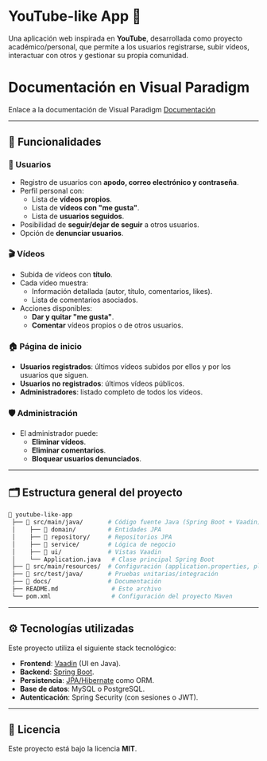 # YouTube-like App 🎥

Una aplicación web inspirada en **YouTube**, desarrollada como proyecto académico/personal, que permite a los usuarios registrarse, subir vídeos, interactuar con otros y gestionar su propia comunidad.

# Documentación en Visual Paradigm

Enlace a la documentación de Visual Paradigm [Documentación](https://jalmenual.github.io/demovaadin/)

---
## 🚀 Funcionalidades

### 👤 Usuarios
- Registro de usuarios con **apodo, correo electrónico y contraseña**.  
- Perfil personal con:
  - Lista de **vídeos propios**.
  - Lista de **vídeos con "me gusta"**.
  - Lista de **usuarios seguidos**.  
- Posibilidad de **seguir/dejar de seguir** a otros usuarios.  
- Opción de **denunciar usuarios**.

### 🎬 Vídeos
- Subida de vídeos con **título**.  
- Cada vídeo muestra:
  - Información detallada (autor, título, comentarios, likes).  
  - Lista de comentarios asociados.  
- Acciones disponibles:
  - **Dar y quitar "me gusta"**.  
  - **Comentar** vídeos propios o de otros usuarios.  

### 🏠 Página de inicio
- **Usuarios registrados**: últimos vídeos subidos por ellos y por los usuarios que siguen.  
- **Usuarios no registrados**: últimos vídeos públicos.  
- **Administradores**: listado completo de todos los vídeos.

### 🛡️ Administración
- El administrador puede:
  - **Eliminar vídeos**.  
  - **Eliminar comentarios**.  
  - **Bloquear usuarios denunciados**.  

---

## 🗂️ Estructura general del proyecto
```bash
📂 youtube-like-app
 ├── 📂 src/main/java/       # Código fuente Java (Spring Boot + Vaadin)
 │    ├── 📂 domain/         # Entidades JPA
 │    ├── 📂 repository/     # Repositorios JPA
 │    ├── 📂 service/        # Lógica de negocio
 │    ├── 📂 ui/             # Vistas Vaadin
 │    └── Application.java   # Clase principal Spring Boot
 ├── 📂 src/main/resources/  # Configuración (application.properties, plantillas, etc.)
 ├── 📂 src/test/java/       # Pruebas unitarias/integración
 ├── 📂 docs/                # Documentación
 ├── README.md               # Este archivo
 └── pom.xml                 # Configuración del proyecto Maven
```

---

## ⚙️ Tecnologías utilizadas
Este proyecto utiliza el siguiente stack tecnológico:
- **Frontend**: [Vaadin](https://vaadin.com/) (UI en Java).  
- **Backend**: [Spring Boot](https://spring.io/projects/spring-boot).  
- **Persistencia**: [JPA/Hibernate](https://hibernate.org/) como ORM.  
- **Base de datos**: MySQL o PostgreSQL.  
- **Autenticación**: Spring Security (con sesiones o JWT).  



---

## 📄 Licencia
Este proyecto está bajo la licencia **MIT**.  
